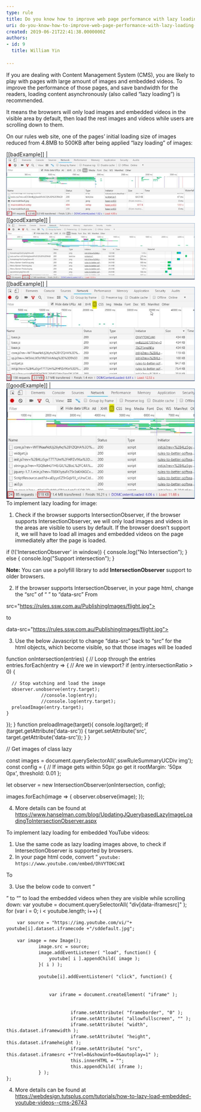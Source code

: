 ```yaml
---
type: rule
title: Do you know how to improve web page performance with lazy loading of media assets?
uri: do-you-know-how-to-improve-web-page-performance-with-lazy-loading-of-media-assets
created: 2019-06-21T22:41:38.0000000Z
authors:
- id: 9
  title: William Yin

---
```


If you are dealing with Content Management System (CMS), you are likely to play with pages with large amount of images and embedded videos. To improve the performance of those pages, and save bandwidth for the readers, loading content asynchronously (also called “lazy loading”) is recommended.

It means the browsers will only load images and embedded videos in the visible area by default, then load the rest images and videos while users are scrolling down to them.
 
On our rules web site, one of the pages’ initial loading size of images reduced from 4.8MB to 500KB after being applied “lazy loading” of images:

[[badExample]]
| ![load all images by default](load-images-1.jpg)
[[goodExample]]
| ![Do not load all images by default, only load them when they are visible while scrolling down the browsersThe page's initial loading size of JS scripts reduced from 2.3MB to 518KB after being applied “lazy loading” of embedded YouTube videos:](load-images-2.jpg)
[[badExample]]
| ![load all embedded YouTube videos by default](load-images-3.jpg)
[[goodExample]]
| ![Do not load all embedded YouTube videos by default, only load them when they are visible while scrolling down the browsers](load-images-4.jpg)
To implement lazy loading for image:

1.	Check if the browser supports IntersectionObserver, if the browser supports IntersectionObserver, we will only load images and videos in the areas are visible to users by default. If the browser doesn’t support it, we will have to load all images and embedded videos on the page immediately after the page is loaded.

if (!('IntersectionObserver' in window)) {
    console.log("No Intersection");
} else {
               console.log("Support intersection");
}

**Note:** You can use a polyfill library to add  **IntersectionObserver** support to older browsers.

2.	If the browser supports IntersectionObserver, in your page html, change the “src” of “
![]()” to “data-src”
From


![]()src="https://rules.ssw.com.au/PublishingImages/flight.jpg">

to


![]()data-src="https://rules.ssw.com.au/PublishingImages/flight.jpg">

3.	Use the below Javascript to change “data-src” back to “src” for the 
![]() html objects, which become visible, so that those images will be loaded

function onIntersection(entries) {
  // Loop through the entries
  entries.forEach(entry => {
    // Are we in viewport?
    if (entry.intersectionRatio > 0) {


      // Stop watching and load the image
      observer.unobserve(entry.target);
                 //console.log(entry);
                 //console.log(entry.target);          
      preloadImage(entry.target);
    }
  });
}
function preloadImage(target){
console.log(target);
if (target.getAttribute('data-src')) {
            target.setAttribute('src', target.getAttribute('data-src'));
        } 
}

// Get images of class lazy

const images = document.querySelectorAll('.sswRuleSummaryUCDiv img');
const config = {
  // If image gets within 50px go get it
  rootMargin: '50px 0px',
  threshold: 0.01
};

let observer = new IntersectionObserver(onIntersection, config);
 
  images.forEach(image => {
    observer.observe(image);
  });

4.	More details can be found at           https://www.hanselman.com/blog/UpdatingJQuerybasedLazyImageLoadingToIntersectionObserver.aspx

To implement lazy loading for embedded YouTube videos:

1.	Use the same code as lazy loading images above, to check if IntersectionObserver is supported by browsers.
2.	In your page html code, convert “
`youtube: https://www.youtube.com/embed/OhVYTOKCsWI`

To











3.   Use the below code to convert “

” to “” to load the embedded videos when they are visible while scrolling down:
var youtube = document.querySelectorAll( "div[data-iframesrc]" );
          for (var i = 0; i < youtube.length; i++) {

        var source = "https://img.youtube.com/vi/"+ youtube[i].dataset.iframecode +"/sddefault.jpg";

        var image = new Image();
                image.src = source;
                image.addEventListener( "load", function() {
                    youtube[ i ].appendChild( image );
                }( i ) );

                youtube[i].addEventListener( "click", function() {


                    var iframe = document.createElement( "iframe" );


                            iframe.setAttribute( "frameborder", "0" );
                            iframe.setAttribute( "allowfullscreen", "" );
                            iframe.setAttribute( "width", this.dataset.iframewidth );
                            iframe.setAttribute( "height", this.dataset.iframeheight );
                            iframe.setAttribute( "src", this.dataset.iframesrc +"?rel=0&showinfo=0&autoplay=1" );
                            this.innerHTML = "";
                            this.appendChild( iframe );
                } );    
    };

4.	  More details can be found at           https://webdesign.tutsplus.com/tutorials/how-to-lazy-load-embedded-youtube-videos--cms-26743
